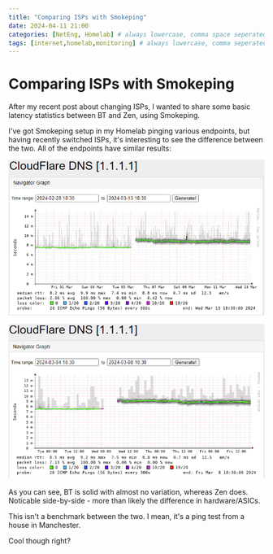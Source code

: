 ```yaml
---
title: "Comparing ISPs with Smokeping"
date: 2024-04-11 21:00
categories: [NetEng, Homelab] # always lowercase, comma space seperated
tags: [internet,homelab,monitoring] # always lowercase, comma seperated
---
```


# Comparing ISPs with Smokeping
After my recent post about changing ISPs, I wanted to share some basic latency statistics between BT and Zen, using Smokeping.

I've got Smokeping setup in my Homelab pinging various endpoints, but having recently switched ISPs, it's interesting to see the difference between the two. All of the endpoints have similar results:

![BT_Zen_1](assets/images/BT_Zen_1.png)

![BT_Zen_2](assets/images/BT_Zen_2.png)

As you can see, BT is solid with almost no variation, whereas Zen does. Noticable side-by-side - more than likely the difference in hardware/ASICs.

This isn't a benchmark between the two. I mean, it's a ping test from a house in Manchester. 

Cool though right?

